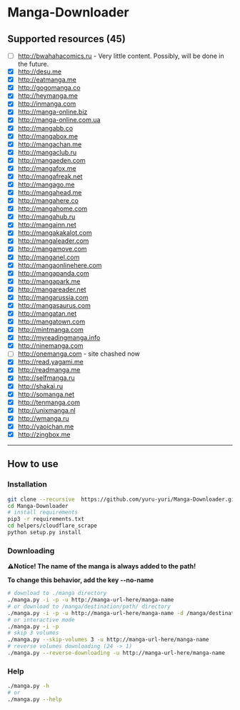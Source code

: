 # Manga-Downloader

## Supported resources (45)

- [ ] http://bwahahacomics.ru - Very little content. Possibly, will be done in the future.
- [x] http://desu.me
- [x] http://eatmanga.me
- [x] http://gogomanga.co
- [x] http://heymanga.me
- [x] http://inmanga.com
- [x] http://manga-online.biz
- [x] http://manga-online.com.ua
- [x] http://mangabb.co
- [x] http://mangabox.me
- [x] http://mangachan.me
- [x] http://mangaclub.ru
- [x] http://mangaeden.com
- [x] http://mangafox.me
- [x] http://mangafreak.net
- [x] http://mangago.me
- [x] http://mangahead.me
- [x] http://mangahere.co
- [x] http://mangahome.com
- [x] http://mangahub.ru
- [x] http://mangainn.net
- [x] http://mangakakalot.com
- [x] http://mangaleader.com
- [x] http://mangamove.com
- [x] http://manganel.com
- [x] http://mangaonlinehere.com
- [x] http://mangapanda.com
- [x] http://mangapark.me
- [x] http://mangareader.net
- [x] http://mangarussia.com
- [x] http://mangasaurus.com
- [x] http://mangatan.net
- [x] http://mangatown.com
- [x] http://mintmanga.com
- [x] http://myreadingmanga.info
- [x] http://ninemanga.com
- [ ] http://onemanga.com - site chashed now
- [x] http://read.yagami.me
- [x] http://readmanga.me
- [x] http://selfmanga.ru
- [x] http://shakai.ru
- [x] http://somanga.net
- [x] http://tenmanga.com
- [x] http://unixmanga.nl
- [x] http://wmanga.ru
- [x] http://yaoichan.me
- [x] http://zingbox.me

---

## How to use

### Installation

```bash
git clone --recursive  https://github.com/yuru-yuri/Manga-Downloader.git
cd Manga-Downloader
# install requirements
pip3 -r requirements.txt
cd helpers/cloudflare_scrape
python setup.py install
```

### Downloading
__:warning:Notice! The name of the manga is always added to the path!__

__To change this behavior, add the key --no-name__

```bash
# download to ./manga directory
./manga.py -i -p -u http://manga-url-here/manga-name
# or download to /manga/destination/path/ directory
./manga.py -i -p -u http://manga-url-here/manga-name -d /manga/destination/path/
# or interactive mode
./manga.py -i -p
# skip 3 volumes
./manga.py --skip-volumes 3 -u http://manga-url-here/manga-name
# reverse volumes downloading (24 -> 1)
./manga.py --reverse-downloading -u http://manga-url-here/manga-name
```

### Help

```bash
./manga.py -h
# or
./manga.py --help
```
